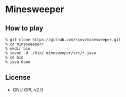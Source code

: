 # Minesweeper

## How to play
```
% git clone https://github.com/ssov/minesweeper.git
% cd minesweeper/
% mkdir bin
% javac -d ./bin/ minesweeper/src/*.java
% cd bin
% java Game
```

## License
- GNU GPL v2.0
